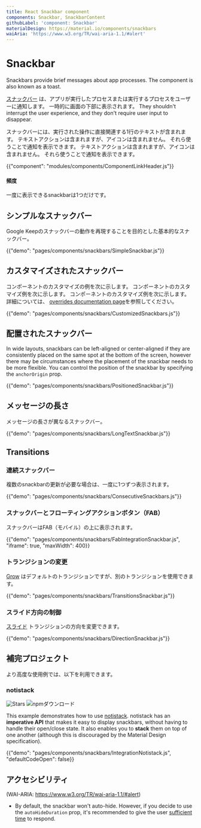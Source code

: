 ```yaml
---
title: React Snackbar component
components: Snackbar, SnackbarContent
githubLabel: 'component: Snackbar'
materialDesign: https://material.io/components/snackbars
waiAria: 'https://www.w3.org/TR/wai-aria-1.1/#alert'
---
```


# Snackbar

<p class="description">Snackbars provide brief messages about app processes. The component is also known as a toast.</p>

[スナックバー](https://material.io/design/components/snackbars.html) は、アプリが実行したプロセスまたは実行するプロセスをユーザーに通知します。 一時的に画面の下部に表示されます。 They shouldn't interrupt the user experience, and they don't require user input to disappear.

スナックバーには、実行された操作に直接関連する1行のテキストが含まれます。 テキストアクションは含まれますが、アイコンは含まれません。 それら使うことで通知を表示できます。 テキストアクションは含まれますが、アイコンは含まれません。 それら使うことで通知を表示できます。

{{"component": "modules/components/ComponentLinkHeader.js"}}

#### 頻度

一度に表示できるsnackbarは1つだけです。

## シンプルなスナックバー

Google Keepのスナックバーの動作を再現することを目的とした基本的なスナックバー。

{{"demo": "pages/components/snackbars/SimpleSnackbar.js"}}

## カスタマイズされたスナックバー

コンポーネントのカスタマイズの例を次に示します。 コンポーネントのカスタマイズ例を次に示します。 コンポーネントのカスタマイズ例を次に示します。 詳細については、 [overrides documentation page](/customization/how-to-customize/)を参照してください。

{{"demo": "pages/components/snackbars/CustomizedSnackbars.js"}}

## 配置されたスナックバー

In wide layouts, snackbars can be left-aligned or center-aligned if they are consistently placed on the same spot at the bottom of the screen, however there may be circumstances where the placement of the snackbar needs to be more flexible. You can control the position of the snackbar by specifying the `anchorOrigin` prop.

{{"demo": "pages/components/snackbars/PositionedSnackbar.js"}}

## メッセージの長さ

メッセージの長さが異なるスナックバー。

{{"demo": "pages/components/snackbars/LongTextSnackbar.js"}}

## Transitions

### 連続スナックバー

複数のsnackbarの更新が必要な場合は、一度に1つずつ表示されます。

{{"demo": "pages/components/snackbars/ConsecutiveSnackbars.js"}}

### スナックバーとフローティングアクションボタン（FAB）

スナックバーはFAB（モバイル）の上に表示されます。

{{"demo": "pages/components/snackbars/FabIntegrationSnackbar.js", "iframe": true, "maxWidth": 400}}

### トランジションの変更

[Grow](/components/transitions/#grow) はデフォルトのトランジションですが、別のトランジションを使用できます。

{{"demo": "pages/components/snackbars/TransitionsSnackbar.js"}}

### スライド方向の制御

[スライド](/components/transitions/#slide) トランジションの方向を変更できます。

{{"demo": "pages/components/snackbars/DirectionSnackbar.js"}}

## 補完プロジェクト

より高度な使用例では、以下を利用できます。

### notistack

![Stars](https://img.shields.io/github/stars/iamhosseindhv/notistack.svg?style=social&label=Stars) ![npmダウンロード](https://img.shields.io/npm/dm/notistack.svg)

This example demonstrates how to use [notistack](https://github.com/iamhosseindhv/notistack). notistack has an **imperative API** that makes it easy to display snackbars, without having to handle their open/close state. It also enables you to **stack** them on top of one another (although this is discouraged by the Material Design specification).

{{"demo": "pages/components/snackbars/IntegrationNotistack.js", "defaultCodeOpen": false}}

## アクセシビリティ

(WAI-ARIA: https://www.w3.org/TR/wai-aria-1.1/#alert)

- By default, the snackbar won't auto-hide. However, if you decide to use the `autoHideDuration` prop, it's recommended to give the user [sufficient time](https://www.w3.org/TR/UNDERSTANDING-WCAG20/time-limits.html) to respond.
